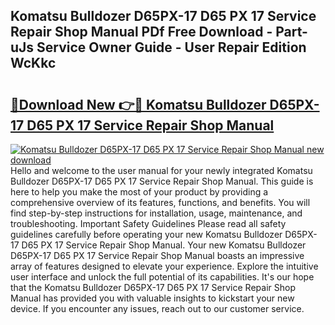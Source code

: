 ## Komatsu Bulldozer D65PX-17 D65 PX 17 Service Repair Shop Manual PDf Free Download - Part-uJs Service Owner Guide - User Repair Edition WcKkc

# <h2><a href="http://bc81078.oget.top/?id=Komatsu+Bulldozer+D65PX-17+D65+PX+17+Service+Repair+Shop+Manual">🔗Download New 👉🔴 Komatsu Bulldozer D65PX-17 D65 PX 17 Service Repair Shop Manual</a></h2>

[![Komatsu Bulldozer D65PX-17 D65 PX 17 Service Repair Shop Manual new download](https://i.imgur.com/5g1atiW.png)](http://bc81078.oget.top/?id=Komatsu+Bulldozer+D65PX-17+D65+PX+17+Service+Repair+Shop+Manual)
Hello and welcome to the user manual for your newly integrated Komatsu Bulldozer D65PX-17 D65 PX 17 Service Repair Shop Manual. This guide is here to help you make the most of your product by providing a comprehensive overview of its features, functions, and benefits. You will find step-by-step instructions for installation, usage, maintenance, and troubleshooting. Important Safety Guidelines Please read all safety guidelines carefully before operating your new Komatsu Bulldozer D65PX-17 D65 PX 17 Service Repair Shop Manual. Your new Komatsu Bulldozer D65PX-17 D65 PX 17 Service Repair Shop Manual boasts an impressive array of features designed to elevate your experience. Explore the intuitive user interface and unlock the full potential of its capabilities. It's our hope that the Komatsu Bulldozer D65PX-17 D65 PX 17 Service Repair Shop Manual has provided you with valuable insights to kickstart your new device. If you encounter any issues, reach out to our customer service.
